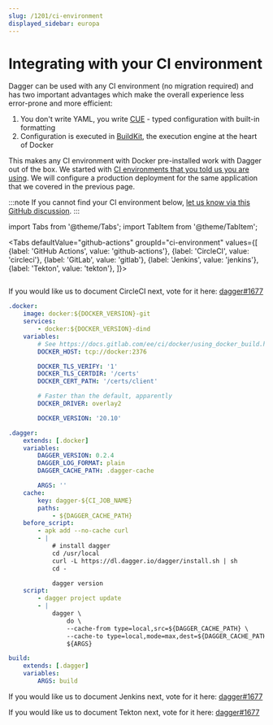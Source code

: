 ```yaml
---
slug: /1201/ci-environment
displayed_sidebar: europa
---
```


# Integrating with your CI environment

Dagger can be used with any CI environment (no migration required) and has two important advantages which make the overall experience less error-prone and more efficient:

1. You don't write YAML, you write [CUE](https://cuelang.org/) - typed configuration with built-in formatting
2. Configuration is executed in [BuildKit](https://github.com/moby/buildkit), the execution engine at the heart of Docker

This makes any CI environment with Docker pre-installed work with Dagger out of the box.
We started with [CI environments that you told us you are using](https://github.com/dagger/dagger/discussions/1677).
We will configure a production deployment for the same application that we covered in the previous page.

:::note
If you cannot find your CI environment below, [let us know via this GitHub discussion](https://github.com/dagger/dagger/discussions/1677).
:::

import Tabs from '@theme/Tabs'; import TabItem from '@theme/TabItem';

<Tabs defaultValue="github-actions"
groupId="ci-environment"
values={[
{label: 'GitHub Actions', value: 'github-actions'},
{label: 'CircleCI', value: 'circleci'},
{label: 'GitLab', value: 'gitlab'},
{label: 'Jenkins', value: 'jenkins'},
{label: 'Tekton', value: 'tekton'},
]}>

<TabItem value="github-actions">

```yaml file=../tests/getting-started/github-actions.yml title=".github/workflows/todoapp.yml"

```

</TabItem>

<TabItem value="circleci">

If you would like us to document CircleCI next, vote for it here: [dagger#1677](https://github.com/dagger/dagger/discussions/1677)

</TabItem>

<TabItem value="gitlab">

```yaml
.docker:
    image: docker:${DOCKER_VERSION}-git
    services:
        - docker:${DOCKER_VERSION}-dind
    variables:
        # See https://docs.gitlab.com/ee/ci/docker/using_docker_build.html#docker-in-docker-with-tls-enabled-in-the-docker-executor
        DOCKER_HOST: tcp://docker:2376

        DOCKER_TLS_VERIFY: '1'
        DOCKER_TLS_CERTDIR: '/certs'
        DOCKER_CERT_PATH: '/certs/client'

        # Faster than the default, apparently
        DOCKER_DRIVER: overlay2

        DOCKER_VERSION: '20.10'

.dagger:
    extends: [.docker]
    variables:
        DAGGER_VERSION: 0.2.4
        DAGGER_LOG_FORMAT: plain
        DAGGER_CACHE_PATH: .dagger-cache

        ARGS: ''
    cache:
        key: dagger-${CI_JOB_NAME}
        paths:
            - ${DAGGER_CACHE_PATH}
    before_script:
        - apk add --no-cache curl
        - |
            # install dagger
            cd /usr/local
            curl -L https://dl.dagger.io/dagger/install.sh | sh
            cd -

            dagger version
    script:
        - dagger project update
        - |
            dagger \
                do \
                --cache-from type=local,src=${DAGGER_CACHE_PATH} \
                --cache-to type=local,mode=max,dest=${DAGGER_CACHE_PATH} \
                ${ARGS}

build:
    extends: [.dagger]
    variables:
        ARGS: build

```

</TabItem>

<TabItem value="jenkins">

If you would like us to document Jenkins next, vote for it here: [dagger#1677](https://github.com/dagger/dagger/discussions/1677)

</TabItem>

<TabItem value="tekton">

If you would like us to document Tekton next, vote for it here: [dagger#1677](https://github.com/dagger/dagger/discussions/1677)

</TabItem>

</Tabs>
